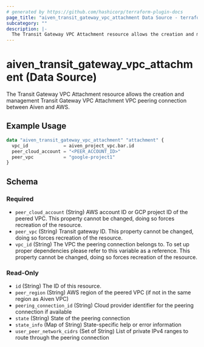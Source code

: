 ```yaml
---
# generated by https://github.com/hashicorp/terraform-plugin-docs
page_title: "aiven_transit_gateway_vpc_attachment Data Source - terraform-provider-aiven"
subcategory: ""
description: |-
  The Transit Gateway VPC Attachment resource allows the creation and management Transit Gateway VPC Attachment VPC peering connection between Aiven and AWS.
---
```


# aiven_transit_gateway_vpc_attachment (Data Source)

The Transit Gateway VPC Attachment resource allows the creation and management Transit Gateway VPC Attachment VPC peering connection between Aiven and AWS.

## Example Usage

```terraform
data "aiven_transit_gateway_vpc_attachment" "attachment" {
  vpc_id             = aiven_project_vpc.bar.id
  peer_cloud_account = "<PEER_ACCOUNT_ID>"
  peer_vpc           = "google-project1"
}
```

<!-- schema generated by tfplugindocs -->
## Schema

### Required

- `peer_cloud_account` (String) AWS account ID or GCP project ID of the peered VPC. This property cannot be changed, doing so forces recreation of the resource.
- `peer_vpc` (String) Transit gateway ID. This property cannot be changed, doing so forces recreation of the resource.
- `vpc_id` (String) The VPC the peering connection belongs to. To set up proper dependencies please refer to this variable as a reference. This property cannot be changed, doing so forces recreation of the resource.

### Read-Only

- `id` (String) The ID of this resource.
- `peer_region` (String) AWS region of the peered VPC (if not in the same region as Aiven VPC)
- `peering_connection_id` (String) Cloud provider identifier for the peering connection if available
- `state` (String) State of the peering connection
- `state_info` (Map of String) State-specific help or error information
- `user_peer_network_cidrs` (Set of String) List of private IPv4 ranges to route through the peering connection
